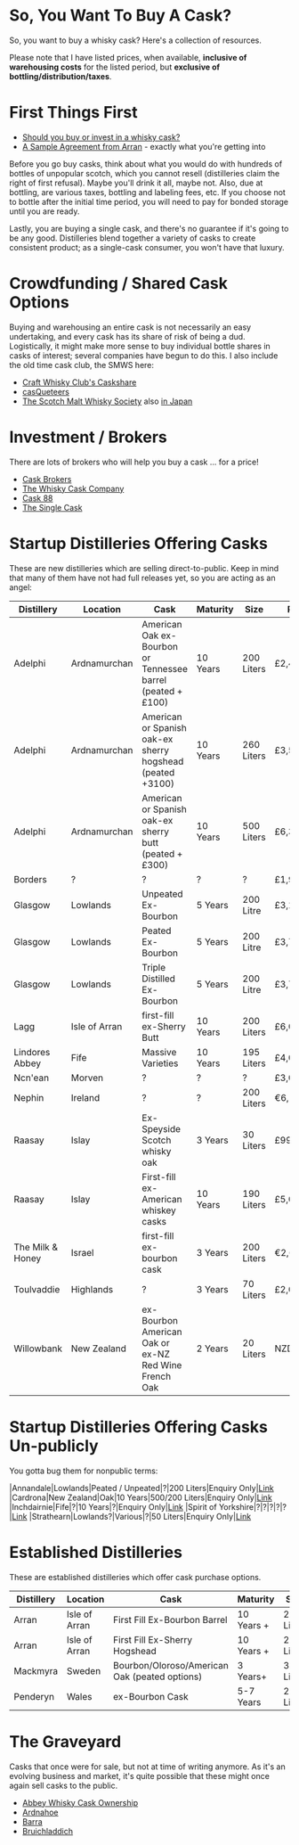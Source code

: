 # So, You Want To Buy A Cask?
So, you want to buy a whisky cask?  Here's a collection of resources.

Please note that I have listed prices, when available, **inclusive of warehousing costs** for the listed period, but **exclusive of bottling/distribution/taxes**.  

# First Things First

* [Should you buy or invest in a whisky cask?](https://www.whiskyandwisdom.com/should-you-buy-or-invest-in-a-cask-of-whisky/)
* [A Sample Agreement from Arran](https://www.arranwhisky.com/assets/000/000/456/Arran_Cask_Purchase_2019_original.pdf?1547202686) - exactly what you're getting into 

Before you go buy casks, think about what you would do with hundreds of bottles of unpopular scotch, which you cannot resell (distilleries claim the right of first refusal). Maybe you'll drink it all, maybe not. Also, due at bottling, are various taxes, bottling and labeling fees, etc. If you choose not to bottle after the initial time period, you will need to pay for bonded storage until you are ready.

Lastly, you are buying a single cask, and there's no guarantee if it's going to be any good. Distilleries blend together a variety of casks to create consistent product; as a single-cask consumer, you won't have that luxury.

# Crowdfunding / Shared Cask Options

Buying and warehousing an entire cask is not necessarily an easy undertaking, and every cask has its share of risk of being a dud.  Logistically, it might make more sense to buy individual bottle shares in casks of interest; several companies have begun to do this.  I also include the old time cask club, the SMWS here:

* [Craft Whisky Club's Caskshare](https://www.craftwhiskyclub.com/en/caskshare/casks)
* [casQueteers](http://www.casqueteers.com/beschikbare-cask-programmas/)
* [The Scotch Malt Whisky Society](https://www.smws.com/) also [in Japan](https://smwsjapan.com)

# Investment / Brokers

There are lots of brokers who will help you buy a cask ... for a price!

* [Cask Brokers](http://cask-brokers.com/)
* [The Whisky Cask Company](https://whiskycaskcompany.com/process)
* [Cask 88](https://cask88.com/whisky-casks/)
* [The Single Cask](https://www.thesinglecask.co.uk/cask-ownership)

# Startup Distilleries Offering Casks

These are new distilleries which are selling direct-to-public.  Keep in mind that many of them have not had full releases yet, so you are acting as an angel:

| Distillery|Location|Cask|Maturity|Size|Price |Link|
|-----------|--------|----|--------|----|------|----|
|Adelphi|Ardnamurchan|American Oak ex-Bourbon or Tennessee barrel (peated +£100) |10 Years|200 Liters|£2,400|[Link](https://www.adelphidistillery.com/private-casks/)
|Adelphi|Ardnamurchan|American or Spanish oak-ex sherry hogshead (peated +3100)|10 Years|260 Liters|£3,500|[Link](https://www.adelphidistillery.com/private-casks/)
|Adelphi|Ardnamurchan|American or Spanish oak-ex sherry butt (peated +£300)|10 Years|500 Liters|£6,300|[Link](https://www.adelphidistillery.com/private-casks/)
|Borders|?|?|?|?|£1,995|[Link](https://www.thebordersdistillery.com/casks/)
|Glasgow|Lowlands|Unpeated Ex-Bourbon|5 Years|200 Litre|£3,125|[Link](https://glasgowdistillery.com/wp-content/uploads/2018/04/Cask-Club-Glasgow-Distillery_web.pdf)
|Glasgow|Lowlands|Peated Ex-Bourbon|5 Years|200 Litre|£3,750|[Link](https://glasgowdistillery.com/wp-content/uploads/2018/04/Cask-Club-Glasgow-Distillery_web.pdf)
|Glasgow|Lowlands|Triple Distilled Ex-Bourbon|5 Years|200 Litre|£3,750|[Link](https://glasgowdistillery.com/wp-content/uploads/2018/04/Cask-Club-Glasgow-Distillery_web.pdf)
|Lagg|Isle of Arran|first-fill ex-Sherry Butt|10 Years|200 Liters|£6,000|[Link](http://www.laggwhisky.com/assets/000/000/009/LAGG_Cask_Society_Information_Booklet_2018_original.pdf)
|Lindores Abbey|Fife|Massive Varieties|10 Years|195 Liters|£4,000|[Link](https://lindoresabbeydistillery.com/welcome-lindores-abbey-distillery/cask-ownership/)
|Ncn'ean|Morven|?|?|?|£3,000|[Link](https://www.ncnean.com/buy-a-barrel/)
|Nephin |Ireland|?|?|200 Liters|€6,500|[Link](http://nephinwhiskey.com/casks)
|Raasay|Islay|Ex-Speyside Scotch whisky oak|3 Years|30 Liters|£999|[Link](https://raasaydistillery.com/whisky-shop/buy-a-cask/)|
|Raasay|Islay|First-fill ex-American whiskey casks|10 Years|190 Liters|£5,000|[Link](https://raasaydistillery.com/whisky-shop/buy-a-cask/)|
|The Milk & Honey|Israel|first-fill ex-bourbon cask|3 Years|200 Liters|€2,650|[Link](https://mh-distillery.com/wp-content/uploads/2019/03/MH__cask-offer_27_02_digital_spreads.pdf)
|Toulvaddie|Highlands|?|3 Years|70 Liters|£2,000|[Link](https://www.toulvaddiedistillery.com/cask-ownership)
|Willowbank|New Zealand|ex-Bourbon American Oak or ex-NZ Red Wine French Oak|2 Years|20 Liters|NZD$2995|[Link](http://www.newzealandwhiskycasks.com/the-offer/)

# Startup Distilleries Offering Casks Un-publicly

You gotta bug them for nonpublic terms:

|Annandale|Lowlands|Peated / Unpeated|?|200 Liters|Enquiry Only|[Link](https://annandaledistillery.com/pages/casks)
|Cardrona|New Zealand|Oak|10 Years|500/200 Liters|Enquiry Only|[Link](https://www.cardronadistillery.com/private-casks)
|Inchdairnie|Fife|?|10 Years|?|Enquiry Only|[Link](http://inchdairniedistillery.com/cask-club/)
|Spirit of Yorkshire|?|?|?|?|?|[Link](https://www.spiritofyorkshire.com/cask-offer-i26)
|Strathearn|Lowlands?|Various|?|50 Liters|Enquiry Only|[Link](https://www.strathearndistillery.com/private-cask-club)

# Established Distilleries

These are established distilleries which offer cask purchase options.

| Distillery|Location|Cask|Maturity|Size|Price |Link|
|-----------|--------|----|--------|----|------|----|
|Arran|Isle of Arran|First Fill Ex-Bourbon Barrel|10 Years +|200 Liters|£2,500|[Link](https://www.arranwhisky.com/our-distillery/buy-a-whisky-cask)
|Arran|Isle of Arran|First Fill Ex-Sherry Hogshead|10 Years +|250 Liters|£3,250|[Link](https://www.arranwhisky.com/our-distillery/buy-a-whisky-cask)
|Mackmyra|Sweden|Bourbon/Oloroso/American Oak (peated options)|3 Years+|30 Liters|€2,100|[Link](https://mackmyra.se/reserve/bli-fatagare/)
|Penderyn|Wales|ex-Bourbon Cask|5-7 Years|200 Liters|£2300|[Link](http://penderyn.wales/cask-sales/)

# The Graveyard

Casks that once were for sale, but not at time of writing anymore.  As it's an evolving business and market, it's quite possible that these might once again sell casks to the public.

* [Abbey Whisky Cask Ownership](https://www.abbeywhisky.com/cask-ownership.html)
* [Ardnahoe](https://ardnahoedistillery.com/cask-sales/)
* [Barra](http://www.uisgebeathananeilean.co.uk/invest.html)
* [Bruichladdich](https://www.bruichladdich.com/whisky-shop/casks)